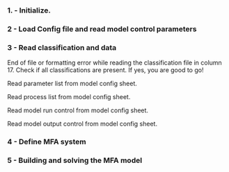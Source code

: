 ### 1. - Initialize.

### 2 - Load Config file and read model control parameters

### 3 - Read classification and data

End of file or formatting error while reading the classification file in column 17. Check if all classifications are present. If yes, you are good to go!

Read parameter list from model config sheet.

Read process list from model config sheet.

Read model run control from model config sheet.

Read model output control from model config sheet.

### 4 - Define MFA system

### 5 - Building and solving the MFA model

